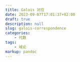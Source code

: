 ```yaml
---
title: Galois 对应
date: 2023-09-07T17:01:37+02:00
draft: true
description: null
slug: galois-correspondence
categories:
    - 代数
tags:
    - 域论
markup: pandoc
---
```


